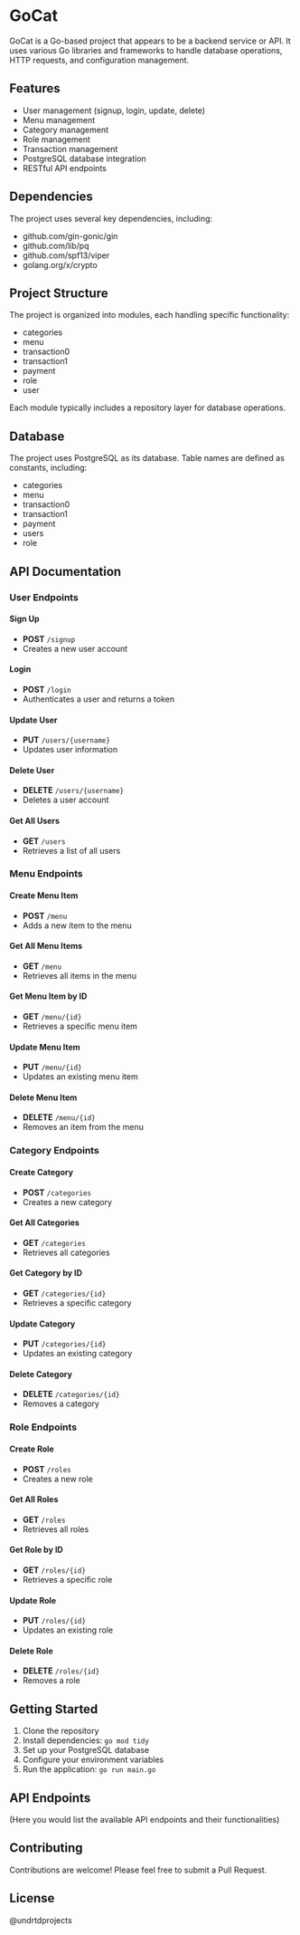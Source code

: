 # GoCat

GoCat is a Go-based project that appears to be a backend service or API. It uses various Go libraries and frameworks to handle database operations, HTTP requests, and configuration management.

## Features

- User management (signup, login, update, delete)
- Menu management
- Category management
- Role management
- Transaction management
- PostgreSQL database integration
- RESTful API endpoints

## Dependencies

The project uses several key dependencies, including:

- github.com/gin-gonic/gin
- github.com/lib/pq
- github.com/spf13/viper
- golang.org/x/crypto

## Project Structure

The project is organized into modules, each handling specific functionality:

- categories
- menu
- transaction0
- transaction1
- payment
- role
- user

Each module typically includes a repository layer for database operations.

## Database

The project uses PostgreSQL as its database. Table names are defined as constants, including:

- categories
- menu
- transaction0
- transaction1
- payment
- users
- role

## API Documentation

### User Endpoints

#### Sign Up
- **POST** `/signup`
- Creates a new user account

#### Login
- **POST** `/login`
- Authenticates a user and returns a token

#### Update User
- **PUT** `/users/{username}`
- Updates user information

#### Delete User
- **DELETE** `/users/{username}`
- Deletes a user account

#### Get All Users
- **GET** `/users`
- Retrieves a list of all users

### Menu Endpoints

#### Create Menu Item
- **POST** `/menu`
- Adds a new item to the menu

#### Get All Menu Items
- **GET** `/menu`
- Retrieves all items in the menu

#### Get Menu Item by ID
- **GET** `/menu/{id}`
- Retrieves a specific menu item

#### Update Menu Item
- **PUT** `/menu/{id}`
- Updates an existing menu item

#### Delete Menu Item
- **DELETE** `/menu/{id}`
- Removes an item from the menu

### Category Endpoints

#### Create Category
- **POST** `/categories`
- Creates a new category

#### Get All Categories
- **GET** `/categories`
- Retrieves all categories

#### Get Category by ID
- **GET** `/categories/{id}`
- Retrieves a specific category

#### Update Category
- **PUT** `/categories/{id}`
- Updates an existing category

#### Delete Category
- **DELETE** `/categories/{id}`
- Removes a category

### Role Endpoints

#### Create Role
- **POST** `/roles`
- Creates a new role

#### Get All Roles
- **GET** `/roles`
- Retrieves all roles

#### Get Role by ID
- **GET** `/roles/{id}`
- Retrieves a specific role

#### Update Role
- **PUT** `/roles/{id}`
- Updates an existing role

#### Delete Role
- **DELETE** `/roles/{id}`
- Removes a role

## Getting Started

1. Clone the repository
2. Install dependencies: `go mod tidy`
3. Set up your PostgreSQL database
4. Configure your environment variables
5. Run the application: `go run main.go`

## API Endpoints

(Here you would list the available API endpoints and their functionalities)

## Contributing

Contributions are welcome! Please feel free to submit a Pull Request.

## License

@undrtdprojects